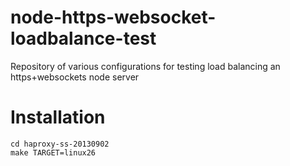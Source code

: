 node-https-websocket-loadbalance-test
=====================================

Repository of various configurations for testing load balancing an https+websockets node server

Installation
============
```
cd haproxy-ss-20130902
make TARGET=linux26

```
